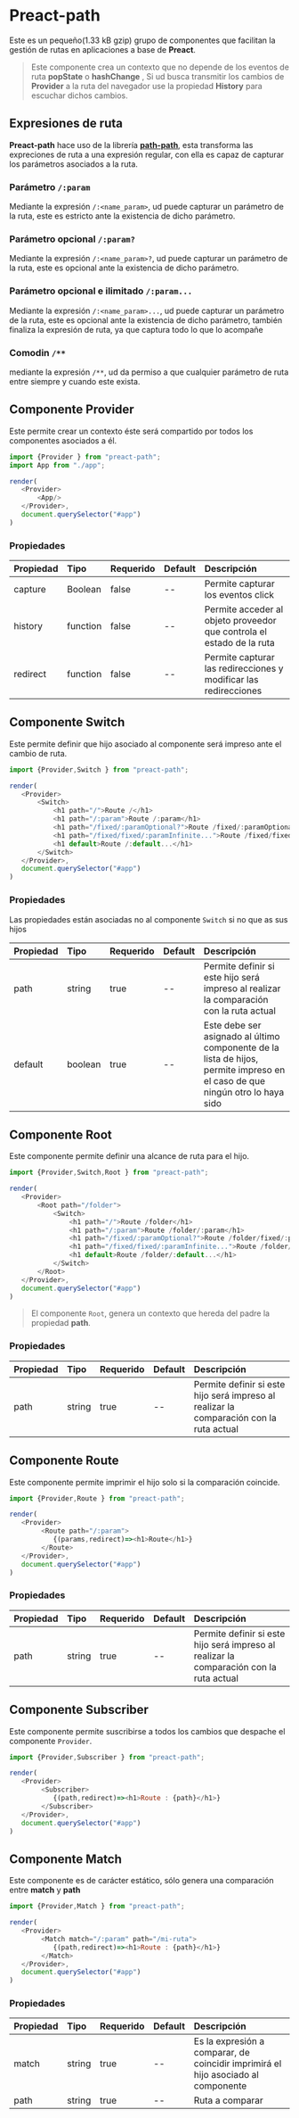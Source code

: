 # Preact-path

Este es un pequeño(1.33 kB gzip) grupo de componentes que facilitan la gestión de rutas en aplicaciones a base de **Preact**.

> Este componente crea un contexto que no depende de los eventos de ruta **popState** o **hashChange** , Si ud busca transmitir los cambios  de **Provider** a la ruta del navegador use la propiedad **History** para escuchar dichos cambios.

## Expresiones de ruta

**Preact-path** hace uso de la librería [**path-path**](https://github.com/uppercod/path-path), esta transforma las expreciones de ruta a una expresión regular, con ella es capaz de capturar los parámetros asociados a la ruta.

### Parámetro `/:param`

Mediante la expresión `/:<name_param>`, ud puede capturar un parámetro de la ruta, este es estricto ante la existencia de dicho parámetro.

### Parámetro opcional `/:param?`

Mediante la expresión `/:<name_param>?`, ud puede capturar un parámetro de la ruta, este es opcional ante la existencia de dicho parámetro.

### Parámetro opcional e ilimitado `/:param...`

Mediante la expresión `/:<name_param>...`, ud puede capturar un parámetro de la ruta, este es opcional ante la existencia de dicho parámetro, también finaliza la expresión de ruta, ya que captura todo lo que lo acompañe

### Comodin `/**`

mediante la expresión `/**`, ud da permiso a que cualquier parámetro de ruta entre siempre y cuando este exista.

## Componente Provider

Este permite crear un contexto éste será compartido por todos los componentes asociados a él.

```js
import {Provider } from "preact-path";
import App from "./app";

render(
   <Provider>
       <App/>
   </Provider>,
   document.querySelector("#app")
)
```

### Propiedades

|Propiedad|Tipo|Requerido|Default|Descripción|
|:--------|:---|:--------|:------|:----------|
| capture | Boolean | false | -- | Permite capturar los eventos click |
| history | function | false | -- | Permite acceder al objeto proveedor que controla el estado de la ruta |
| redirect | function | false | -- | Permite capturar las redirecciones y modificar las redirecciones | 


## Componente Switch

Este permite definir que hijo asociado al componente será impreso ante el cambio de ruta.


```js
import {Provider,Switch } from "preact-path";

render(
   <Provider>
       <Switch>
           <h1 path="/">Route /</h1>  
           <h1 path="/:param">Route /:param</h1> 
           <h1 path="/fixed/:paramOptional?">Route /fixed/:paramOptional?</h1> 
           <h1 path="/fixed/fixed/:paramInfinite...">Route /fixed/fixed/:paramInfinite...</h1> 
           <h1 default>Route /:default...</h1> 
       </Switch>
   </Provider>,
   document.querySelector("#app")
)
```

### Propiedades

Las propiedades están asociadas no al componente `Switch` si no que as sus hijos

|Propiedad|Tipo|Requerido|Default|Descripción|
|:--------|:---|:--------|:------|:----------|
| path | string | true | -- | Permite definir si este hijo será impreso al realizar la comparación con la ruta actual |
| default | boolean | true | -- | Este debe ser asignado al último componente de la lista de hijos, permite impreso en el caso de que ningún otro lo haya sido |


## Componente Root

Este componente permite definir una alcance de ruta para el hijo.

```js
import {Provider,Switch,Root } from "preact-path";

render(
   <Provider>
       <Root path="/folder">
           <Switch>
               <h1 path="/">Route /folder</h1>  
               <h1 path="/:param">Route /folder/:param</h1> 
               <h1 path="/fixed/:paramOptional?">Route /folder/fixed/:paramOptional?</h1> 
               <h1 path="/fixed/fixed/:paramInfinite...">Route /folder/fixed/fixed/:paramInfinite...</h1>
               <h1 default>Route /folder/:default...</h1> 
           </Switch>
       </Root>   
   </Provider>,
   document.querySelector("#app")
)
```

> El componente `Root`, genera un contexto que hereda del padre la propiedad **path**.

### Propiedades

|Propiedad|Tipo|Requerido|Default|Descripción|
|:--------|:---|:--------|:------|:----------|
| path | string | true | -- | Permite definir si este hijo será impreso al realizar la comparación con la ruta actual |

## Componente Route

Este componente permite imprimir el hijo solo si la comparación coincide.

```js
import {Provider,Route } from "preact-path";

render(
   <Provider>
        <Route path="/:param">
           {(params,redirect)=><h1>Route</h1>}
        </Route> 
   </Provider>,
   document.querySelector("#app")
)
```

### Propiedades

|Propiedad|Tipo|Requerido|Default|Descripción|
|:--------|:---|:--------|:------|:----------|
| path | string | true | -- | Permite definir si este hijo será impreso al realizar la comparación con la ruta actual |



## Componente Subscriber

Este componente permite suscribirse a todos los cambios que despache el componente `Provider`.

```js
import {Provider,Subscriber } from "preact-path";

render(
   <Provider>
        <Subscriber>
           {(path,redirect)=><h1>Route : {path}</h1>}
        </Subscriber> 
   </Provider>,
   document.querySelector("#app")
)
```

## Componente Match

Este componente es de carácter estático, sólo genera una comparación entre **match** y **path**

```js
import {Provider,Match } from "preact-path";

render(
   <Provider>
        <Match match="/:param" path="/mi-ruta">
           {(path,redirect)=><h1>Route : {path}</h1>}
        </Match> 
   </Provider>,
   document.querySelector("#app")
)
```

### Propiedades

|Propiedad|Tipo|Requerido|Default|Descripción|
|:--------|:---|:--------|:------|:----------|
| match | string | true | -- | Es la expresión a comparar, de coincidir imprimirá el hijo asociado al componente |
| path | string | true | -- | Ruta a comparar |